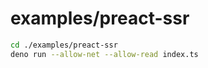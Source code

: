 # examples/preact-ssr

```bash
cd ./examples/preact-ssr
deno run --allow-net --allow-read index.ts
```